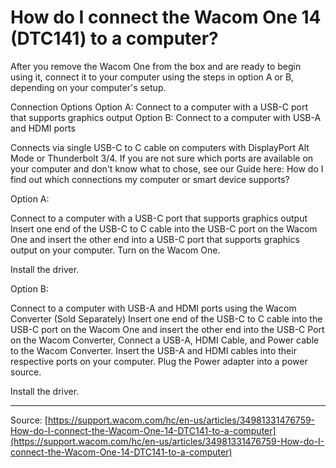 # How do I connect the Wacom One 14 (DTC141) to a computer?

After you remove the Wacom One from the box and are ready to begin using it, connect it to your computer using the steps in option A or B, depending on your computer's setup.

Connection Options
Option A: Connect to a computer with a USB-C port that supports graphics output
Option B: Connect to a computer with USB-A and HDMI ports

Connects via single USB-C to C cable on computers with DisplayPort Alt Mode or Thunderbolt 3/4. If you are not sure which ports are available on your computer and don't know what to chose, see our Guide here: How do I find out which connections my computer or smart device supports?

Option A: 

Connect to a computer with a USB-C port that supports graphics output
Insert one end of the USB-C to C cable into the USB-C port on the Wacom One and insert the other end into a USB-C port that supports graphics output on your computer.
Turn on the Wacom One.

Install the driver.


Option B: 

Connect to a computer with USB-A and HDMI ports using the Wacom Converter (Sold Separately)
Insert one end of the USB-C to C cable into the USB-C port on the Wacom One and insert the other end into the USB-C Port on the Wacom Converter, Connect a USB-A, HDMI Cable, and Power cable to the Wacom Converter.
Insert the USB-A and HDMI cables into their respective ports on your computer.
Plug the Power adapter into a power source.

Install the driver.

---
Source: [https://support.wacom.com/hc/en-us/articles/34981331476759-How-do-I-connect-the-Wacom-One-14-DTC141-to-a-computer](https://support.wacom.com/hc/en-us/articles/34981331476759-How-do-I-connect-the-Wacom-One-14-DTC141-to-a-computer)
